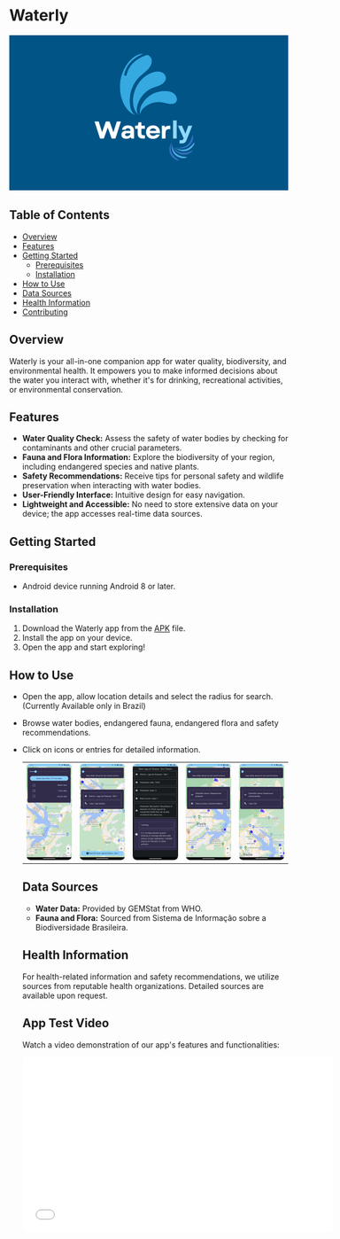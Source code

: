 # Waterly 

![Waterly Logo](Water_1.png)

## Table of Contents
- [Overview](#overview)
- [Features](#features)
- [Getting Started](#getting-started)
  - [Prerequisites](#prerequisites)
  - [Installation](#installation)
- [How to Use](#how-to-use)
- [Data Sources](#data-sources)
- [Health Information](#health-information)
- [Contributing](#contributing)

## Overview
Waterly is your all-in-one companion app for water quality, biodiversity, and environmental health. It empowers you to make informed decisions about the water you interact with, whether it's for drinking, recreational activities, or environmental conservation.

## Features
- **Water Quality Check:** Assess the safety of water bodies by checking for contaminants and other crucial parameters.
- **Fauna and Flora Information:** Explore the biodiversity of your region, including endangered species and native plants.
- **Safety Recommendations:** Receive tips for personal safety and wildlife preservation when interacting with water bodies.
- **User-Friendly Interface:** Intuitive design for easy navigation.
- **Lightweight and Accessible:** No need to store extensive data on your device; the app accesses real-time data sources.

## Getting Started
### Prerequisites
- Android device running Android 8 or later.

### Installation
1. Download the Waterly app from the [APK](waterly_app.apk) file.
2. Install the app on your device.
3. Open the app and start exploring!

## How to Use
- Open the app, allow location details and select the radius for search. (Currently Available only in Brazil)
- Browse water bodies, endangered fauna, endangered flora and safety recommendations.
- Click on icons or entries for detailed information.

  <table>
  <tr>
    <td align="center"><img src="Assets/localization.jpg" alt="App Screenshot 1" width="200"></td>
    <td align="center"><img src="Assets/water.jpg" alt="App Screenshot 2" width="200"></td>
    <td align="center"><img src="Assets/information.jpg" alt="App Screenshot 3" width="200"></td>
    <td align="center"><img src="Assets/flora.jpg" alt="App Screenshot 3" width="200"></td>
    <td align="center"><img src="Assets/fauna.jpg" alt="App Screenshot 3" width="200"></td>
  </tr>
</table>

## Data Sources
- **Water Data:** Provided by GEMStat from WHO.
- **Fauna and Flora:** Sourced from Sistema de Informação sobre a Biodiversidade Brasileira.

## Health Information
For health-related information and safety recommendations, we utilize sources from reputable health organizations. Detailed sources are available upon request.

## App Test Video

Watch a video demonstration of our app's features and functionalities:

<iframe width="560" height="315" src="Assets/waterly.mp4" frameborder="0" allowfullscreen></iframe>




